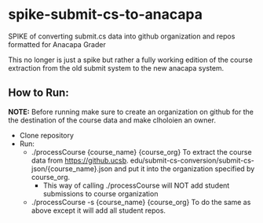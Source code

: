 # spike-submit-cs-to-anacapa
SPIKE of converting submit.cs data into github organization and repos formatted for Anacapa Grader

This no longer is just a spike but rather a fully working edition of the course extraction from the old submit system to the new anacapa system.

## How to Run:

**NOTE:** Before running make sure to create an organization on github for the the destination of the course data and make clholoien an owner.

- Clone repository
- Run:
	- ./processCourse {course_name} {course_org} 
	To extract the course data from  https://github.ucsb.	edu/submit-cs-conversion/submit-cs-json/{course_name}.json and put it into the organization specified by course_org.  
		- This way of calling ./processCourse will NOT add student submissions to course organization
	- ./processCourse -s {course_name} {course_org}
	To do the same as above except it will add all student repos.



